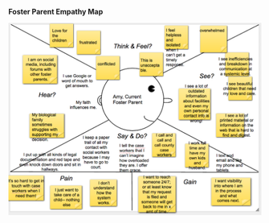 **Foster Parent Empathy Map**

<img src="https://github.com/CivicActions/agile-california/blob/master/empathy-map-Amy.png">
